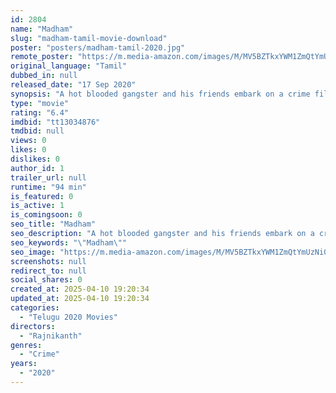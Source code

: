 ```yaml
---
id: 2804
name: "Madham"
slug: "madham-tamil-movie-download"
poster: "posters/madham-tamil-2020.jpg"
remote_poster: "https://m.media-amazon.com/images/M/MV5BZTkxYWM1ZmQtYmUzNi00ZmIyLWE5NDUtYzg3ZDA5MjYzMGY3XkEyXkFqcGdeQXVyMTIzOTU5MDg4._V1_SX300.jpg"
original_language: "Tamil"
dubbed_in: null
released_date: "17 Sep 2020"
synopsis: "A hot blooded gangster and his friends embark on a crime filled path to appease their thirst for wealth. On their crime littered journey, they face unexpected twists and events along the way makes them discover their true hidden s..."
type: "movie"
rating: "6.4"
imdbid: "tt13034876"
tmdbid: null
views: 0
likes: 0
dislikes: 0
author_id: 1
trailer_url: null
runtime: "94 min"
is_featured: 0
is_active: 1
is_comingsoon: 0
seo_title: "Madham"
seo_description: "A hot blooded gangster and his friends embark on a crime filled path to appease their thirst for wealth. On their crime littered journey, they face unexpected twists and events along the way makes them discover their true hidden s..."
seo_keywords: "\"Madham\""
seo_image: "https://m.media-amazon.com/images/M/MV5BZTkxYWM1ZmQtYmUzNi00ZmIyLWE5NDUtYzg3ZDA5MjYzMGY3XkEyXkFqcGdeQXVyMTIzOTU5MDg4._V1_SX300.jpg"
screenshots: null
redirect_to: null
social_shares: 0
created_at: 2025-04-10 19:20:34
updated_at: 2025-04-10 19:20:34
categories:
  - "Telugu 2020 Movies"
directors:
  - "Rajnikanth"
genres:
  - "Crime"
years:
  - "2020"
---
```

